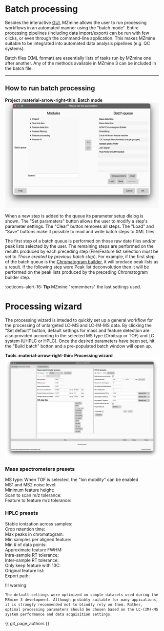 # **Batch processing**

Besides the interactive [GUI](../../main-window-overview.md), MZmine allows the user to run processing workflows in an automated manner using the "batch mode". Entire processing pipelines (including data import/export) can be run with few clicks, or even through the command-line application. This makes MZmine suitable to be integrated into automated data analysis pipelines (e.g. QC systems).

Batch files (XML format) are essentially lists of tasks run by MZmine one after another. Any of the methods available in MZmine 3 can be included in the batch file.

---
## **How to run batch processing**

**Project :material-arrow-right-thin: Batch mode**
![batch-mode](batch_mode.png)

When a new step is added to the queue its parameter setup dialog is shown. The "Set paramaters" button allows the user to modify a step's parameter settings. The "Clear" button removes all steps. The "Load" and "Save" buttons make it possible to read and write batch steps to XML files.

The first step of a batch queue is performed on those raw data files and/or peak lists selected by the user. The remaining steps are performed on the results produced by each preceding step (File/Feature list selection must be set to _Those created by previous batch step_). For example, if the first step of the batch queue is the [Chromatogram builder](../../module_docs/lc-ms_featdet/featdet_adap_chromatogram_builder/adap-chromatogram-builder.md), it will produce peak lists as a result. If the following step were Peak list deconvolution then it will be performed on the peak lists produced by the preceding Chromatogram builder step.

:octicons-alert-16: **Tip** MZmine "remembers" the last settings used.


# Processing wizard
The processing wizard is inteded to quickly set up a general workflow for the processing of untargeted LC-MS and LC-IM-MS data. By clicking the "Set default" button, default settings for mass and feature detection are also provided according to the selected MS type (Orbitrap or TOF) and LC system (UHPLC or HPLC). Once the desired parameters have been set, hit the "Build batch" botton and a pre-populated batch window will open up.

**Tools :material-arrow-right-thin: Processing wizard**
![wizard](processing_wizard.png)

 
### **Mass spectrometers presets**
MS type: When TOF is selected, the "Ion mobility" can be enabled <br>
MS1 and MS2 noise level: <br>
Minimum feature height: <br>
Scan to scan m/z tolerance: <br>
Feature to feature m/z tolerance: <br>

### **HPLC presets**
Stable ionization across samples: <br>
Crop retention time: <br>
Max peaks in chromatogram: <br>
Min samples per aligned feature: <br>
Min # of data points: <br>
Approximate feature FWHM: <br>
Intra-sample RT tolerance: <br>
Inter-sample RT tolerance: <br>
Only keep feature with 13C: <br>
Original feature list: <br>
Export path: <br>


!!! warning 

    The default settings were optimized on sample datasets used during the MZmine 3 development. Although probably suitable for many appications, it is strongly recommended not to blindly rely on them. Rather, optimal processing parameters should be chosen based on the LC-(IM)-MS system performance and data acquisition settings.

{{ git_page_authors }}